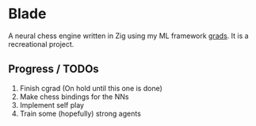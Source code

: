 # Blade

A neural chess engine written in Zig using my ML framework [grads](https://github.com/DatoXx8/grads). It is a recreational project.

## Progress / TODOs

1. Finish cgrad (On hold until this one is done)
2. Make chess bindings for the NNs
3. Implement self play
4. Train some (hopefully) strong agents
